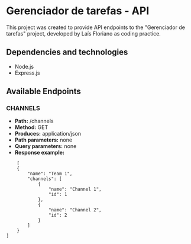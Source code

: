 # Gerenciador de tarefas - API

This project was created to provide API endpoints to the "Gerenciador de tarefas" project, developed by Laís Floriano as coding practice.

## Dependencies and technologies

* Node.js
* Express.js

## Available Endpoints

### CHANNELS
+ **Path:** /channels
+ **Method:** GET
+ **Produces:** application/json
+ **Path parameters:** none
+ **Query parameters:** none
+ **Response example:** 
```
    [
    {
        "name": "Team 1",
        "channels": [
            {
                "name": "Channel 1",
                "id": 1
            },
            {
                "name": "Channel 2",
                "id": 2
            }
        ]
    }
]
```
